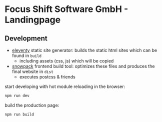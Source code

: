 # Focus Shift Software GmbH - Landingpage

## Development

* [eleventy](https://www.11ty.dev/) static site generator: builds the static html sites which can be found in `build`
  * including assets (css, js) which will be copied
* [snowpack](https://www.snowpack.dev) frontend build tool: optimizes these files and produces the final website in `dist`
  * executes postcss & friends

start developing with hot module reloading in the browser:

```bash
npm run dev
```

build the production page:

```bash
npm run build
```
